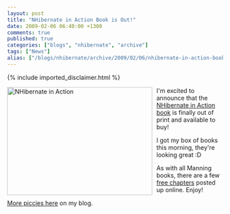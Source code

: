 ```yaml
---
layout: post
title: "NHibernate in Action Book is Out!"
date: 2009-02-06 06:40:00 +1300
comments: true
published: true
categories: ["blogs", "nhibernate", "archive"]
tags: ["News"]
alias: ["/blogs/nhibernate/archive/2009/02/06/nhibernate-in-action-book-is-out.aspx"]
---
```

<!-- more -->
{% include imported_disclaimer.html %}
<p><img src="http://img.skitch.com/20090206-2n1sjmrt361j39hq5k54er6u1.jpg" alt="NHibernate in Action" style="float: left; padding-right: 10px; padding-bottom: 10px;" width="339" height="253" /></p>
<p>I'm excited to announce that the <a title="NHibernate in Action at Manning Press" href="http://www.manning.com/kuate/">NHibernate in Action book</a> is finally out of print and available to buy!</p>
<p>I got my box of books this morning, they're looking great :D</p>
<p>As with all Manning books, there are a few <a title="NHibernate in Action at Manning Press" href="http://www.manning.com/kuate/">free chapters</a> posted up online. Enjoy!</p>
<p><a href="http://www.tobinharris.com/2009/2/5/nhibernate-in-action-has-arrived">More piccies here</a> on my blog.</p>

